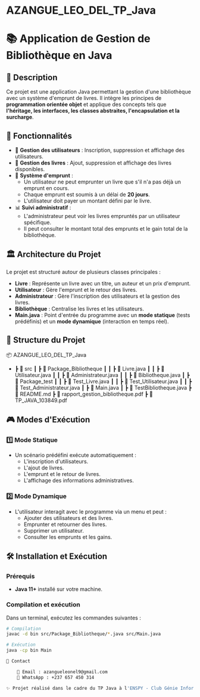 # AZANGUE_LEO_DEL_TP_Java
# 📚 Application de Gestion de Bibliothèque en Java

## 📌 Description
Ce projet est une application Java permettant la gestion d'une bibliothèque avec un système d'emprunt de livres. Il intègre les principes de **programmation orientée objet** et applique des concepts tels que **l'héritage, les interfaces, les classes abstraites, l'encapsulation et la surcharge**.

## 🚀 Fonctionnalités
- 📌 **Gestion des utilisateurs** : Inscription, suppression et affichage des utilisateurs.
- 📖 **Gestion des livres** : Ajout, suppression et affichage des livres disponibles.
- 🔄 **Système d'emprunt** :
  - Un utilisateur ne peut emprunter un livre que s'il n'a pas déjà un emprunt en cours.
  - Chaque emprunt est soumis à un délai de **20 jours**.
  - L'utilisateur doit payer un montant défini par le livre.
- 📊 **Suivi administratif** :
  - L'administrateur peut voir les livres empruntés par un utilisateur spécifique.
  - Il peut consulter le montant total des emprunts et le gain total de la bibliothèque.

## 🏛️ Architecture du Projet
Le projet est structuré autour de plusieurs classes principales :
- **Livre** : Représente un livre avec un titre, un auteur et un prix d'emprunt.
- **Utilisateur** : Gère l'emprunt et le retour des livres.
- **Administrateur** : Gère l'inscription des utilisateurs et la gestion des livres.
- **Bibliothèque** : Centralise les livres et les utilisateurs.
- **Main.java** : Point d'entrée du programme avec un **mode statique** (tests prédéfinis) et un **mode dynamique** (interaction en temps réel).

## 📂 Structure du Projet
📦 AZANGUE_LEO_DEL_TP_Java 

- ┣ 📂 src 
  ┃ ┣ 📂 Package_Bibliotheque 
  ┃ ┃ ┣ 📜 Livre.java 
  ┃ ┃ ┣ 📜 Utilisateur.java
  ┃ ┃ ┣ 📜 Administrateur.java 
  ┃ ┃ ┣ 📜 Bibliotheque.java 
  ┃ ┣ 📂 Package_test
  ┃ ┃ ┣ 📜 Test_Livre.java 
  ┃ ┃ ┣ 📜 Test_Utilisateur.java
  ┃ ┃ ┣ 📜 Test_Administrateur.java 
  ┃ ┣ 📜 Main.java 
  ┃ ┣ 📜 TestBibliotheque.java
  ┣ 📜 README.md 
  ┣ 📜 rapport_gestion_bibliotheque.pdf
  ┣ 📜 TP_JAVA_103849.pdf


## 🎮 Modes d'Exécution
### **1️⃣ Mode Statique**
- Un scénario prédéfini exécute automatiquement :
  - L'inscription d'utilisateurs.
  - L'ajout de livres.
  - L'emprunt et le retour de livres.
  - L'affichage des informations administratives.

### **2️⃣ Mode Dynamique**
- L'utilisateur interagit avec le programme via un menu et peut :
  - Ajouter des utilisateurs et des livres.
  - Emprunter et retourner des livres.
  - Supprimer un utilisateur.
  - Consulter les emprunts et les gains.

## 🛠️ Installation et Exécution
### **Prérequis**
- **Java 11+** installé sur votre machine.

### **Compilation et exécution**
Dans un terminal, exécutez les commandes suivantes :

```bash
# Compilation
javac -d bin src/Package_Bibliotheque/*.java src/Main.java

# Exécution
java -cp bin Main

📧 Contact

    📩 Email : azangueleonel9@gmail.com
    📱 WhatsApp : +237 657 450 314

✨ Projet réalisé dans le cadre du TP Java à l'ENSPY - Club Génie Informatique ✨ 

